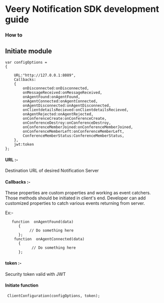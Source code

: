 # Veery Notification SDK development guide

### How to
## Initiate module

    var configOptions =
    {

        URL:"http://127.0.0.1:8089",
        Callbacks:
        {
            onDisconnected:onDisconnected,
            onMessageReceived:onMessageReceived,
            onAgentFound:onAgentFound,
            onAgentConnected:onAgentConnected,
            onAgentDisconnected:onAgentDisconnected,
            onClientdetailsRecieved:onClientdetailsRecieved,
            onAgentRejected:onAgentRejected,
            onConferenceCreate:onConferenceCreate,
            onConferenceDestroy:onConferenceDestroy,
            onConferenceMemberJoined:onConferenceMemberJoined,
            onConferenceMemberLeft:onConferenceMemberLeft,
            ConferenceMemberStatus:ConferenceMemberStatus,
        },
        jwt:token
    };

#### URL :-
Destination URL of desired Notification Server
#### Callbacks :-
These properties are custom properties and working as event catchers. Those methods should be initiated in client's end.
Developer can add customized properties to catch various events returning from server.

Ex:-

       function  onAgentFound(data)
          {
               // Do something here
          };
        function  onAgentConnected(data)
          {
                // Do something here
          };

#### token :-
 Security token valid with JWT

#### Initiate function
     ClientConfiguration(configOptions, token);
